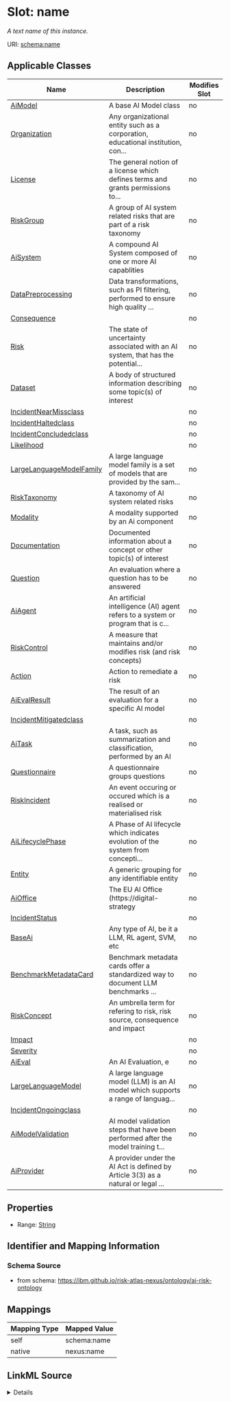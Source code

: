 

# Slot: name


_A text name of this instance._





URI: [schema:name](http://schema.org/name)



<!-- no inheritance hierarchy -->





## Applicable Classes

| Name | Description | Modifies Slot |
| --- | --- | --- |
| [AiModel](AiModel.md) | A base AI Model class |  no  |
| [Organization](Organization.md) | Any organizational entity such as a corporation, educational institution, con... |  no  |
| [License](License.md) | The general notion of a license which defines terms and grants permissions to... |  no  |
| [RiskGroup](RiskGroup.md) | A group of AI system related risks that are part of a risk taxonomy |  no  |
| [AiSystem](AiSystem.md) | A compound AI System composed of one or more AI capablities |  no  |
| [DataPreprocessing](DataPreprocessing.md) | Data transformations, such as PI filtering, performed to ensure high quality ... |  no  |
| [Consequence](Consequence.md) |  |  no  |
| [Risk](Risk.md) | The state of uncertainty associated with an AI system, that has the potential... |  no  |
| [Dataset](Dataset.md) | A body of structured information describing some topic(s) of interest |  no  |
| [IncidentNearMissclass](IncidentNearMissclass.md) |  |  no  |
| [IncidentHaltedclass](IncidentHaltedclass.md) |  |  no  |
| [IncidentConcludedclass](IncidentConcludedclass.md) |  |  no  |
| [Likelihood](Likelihood.md) |  |  no  |
| [LargeLanguageModelFamily](LargeLanguageModelFamily.md) | A large language model family is a set of models that are provided by the sam... |  no  |
| [RiskTaxonomy](RiskTaxonomy.md) | A taxonomy of AI system related risks |  no  |
| [Modality](Modality.md) | A modality supported by an Ai component |  no  |
| [Documentation](Documentation.md) | Documented information about a concept or other topic(s) of interest |  no  |
| [Question](Question.md) | An evaluation where a question has to be answered |  no  |
| [AiAgent](AiAgent.md) | An artificial intelligence (AI) agent refers to a system or program that is c... |  no  |
| [RiskControl](RiskControl.md) | A measure that maintains and/or modifies risk (and risk concepts) |  no  |
| [Action](Action.md) | Action to remediate a risk |  no  |
| [AiEvalResult](AiEvalResult.md) | The result of an evaluation for a specific AI model |  no  |
| [IncidentMitigatedclass](IncidentMitigatedclass.md) |  |  no  |
| [AiTask](AiTask.md) | A task, such as summarization and classification, performed by an AI |  no  |
| [Questionnaire](Questionnaire.md) | A questionnaire groups questions |  no  |
| [RiskIncident](RiskIncident.md) | An event occuring or occured which is a realised or materialised risk |  no  |
| [AiLifecyclePhase](AiLifecyclePhase.md) | A Phase of AI lifecycle which indicates evolution of the system from concepti... |  no  |
| [Entity](Entity.md) | A generic grouping for any identifiable entity |  no  |
| [AiOffice](AiOffice.md) | The EU AI Office (https://digital-strategy |  no  |
| [IncidentStatus](IncidentStatus.md) |  |  no  |
| [BaseAi](BaseAi.md) | Any type of AI, be it a LLM, RL agent, SVM, etc |  no  |
| [BenchmarkMetadataCard](BenchmarkMetadataCard.md) | Benchmark metadata cards offer a standardized way to document LLM benchmarks ... |  no  |
| [RiskConcept](RiskConcept.md) | An umbrella term for refering to risk, risk source, consequence and impact |  no  |
| [Impact](Impact.md) |  |  no  |
| [Severity](Severity.md) |  |  no  |
| [AiEval](AiEval.md) | An AI Evaluation, e |  no  |
| [LargeLanguageModel](LargeLanguageModel.md) | A large language model (LLM) is an AI model which supports a range of languag... |  no  |
| [IncidentOngoingclass](IncidentOngoingclass.md) |  |  no  |
| [AiModelValidation](AiModelValidation.md) | AI model validation steps that have been performed after the model training t... |  no  |
| [AiProvider](AiProvider.md) | A provider under the AI Act is defined by Article 3(3) as a natural or legal ... |  no  |







## Properties

* Range: [String](String.md)





## Identifier and Mapping Information







### Schema Source


* from schema: https://ibm.github.io/risk-atlas-nexus/ontology/ai-risk-ontology




## Mappings

| Mapping Type | Mapped Value |
| ---  | ---  |
| self | schema:name |
| native | nexus:name |




## LinkML Source

<details>
```yaml
name: name
description: A text name of this instance.
from_schema: https://ibm.github.io/risk-atlas-nexus/ontology/ai-risk-ontology
rank: 1000
slot_uri: schema:name
alias: name
domain_of:
- Entity
- BenchmarkMetadataCard
range: string

```
</details>
